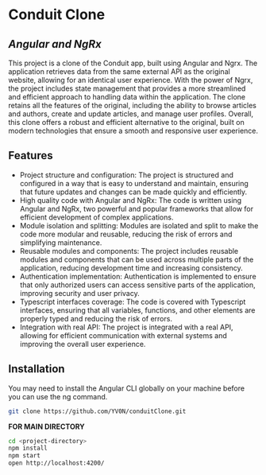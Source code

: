 # Conduit Clone
## _Angular and NgRx_

This project is a clone of the Conduit app, built using Angular and Ngrx. The application retrieves data from the same external API as the original website, allowing for an identical user experience. With the power of Ngrx, the project includes state management that provides a more streamlined and efficient approach to handling data within the application. The clone retains all the features of the original, including the ability to browse articles and authors, create and update articles, and manage user profiles. Overall, this clone offers a robust and efficient alternative to the original, built on modern technologies that ensure a smooth and responsive user experience.

## Features


- Project structure and configuration: The project is structured and configured in a way that is easy to understand and maintain, ensuring that future updates and changes can be made quickly and efficiently.
- High quality code with Angular and NgRx: The code is written using Angular and NgRx, two powerful and popular frameworks that allow for efficient development of complex applications.
- Module isolation and splitting: Modules are isolated and split to make the code more modular and reusable, reducing the risk of errors and simplifying maintenance.
- Reusable modules and components: The project includes reusable modules and components that can be used across multiple parts of the application, reducing development time and increasing consistency.
- Authentication implementation: Authentication is implemented to ensure that only authorized users can access sensitive parts of the application, improving security and user privacy.
- Typescript interfaces coverage: The code is covered with Typescript interfaces, ensuring that all variables, functions, and other elements are properly typed and reducing the risk of errors.
- Integration with real API: The project is integrated with a real API, allowing for efficient communication with external systems and improving the overall user experience.

## Installation

You may need to install the Angular CLI globally on your machine before you can use the ng command.

```sh
git clone https://github.com/YV0N/conduitClone.git
```

**FOR MAIN DIRECTORY**
```sh
cd <project-directory>
npm install
npm start
open http://localhost:4200/
```
